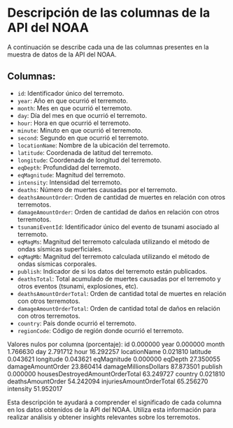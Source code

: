 # Descripción de las columnas de la API del NOAA

A continuación se describe cada una de las columnas presentes en la muestra de datos de la API del NOAA.

## Columnas:

- `id`: Identificador único del terremoto.
- `year`: Año en que ocurrió el terremoto.
- `month`: Mes en que ocurrió el terremoto.
- `day`: Día del mes en que ocurrió el terremoto.
- `hour`: Hora en que ocurrió el terremoto.
- `minute`: Minuto en que ocurrió el terremoto.
- `second`: Segundo en que ocurrió el terremoto.
- `locationName`: Nombre de la ubicación del terremoto.
- `latitude`: Coordenada de latitud del terremoto.
- `longitude`: Coordenada de longitud del terremoto.
- `eqDepth`: Profundidad del terremoto.
- `eqMagnitude`: Magnitud del terremoto.
- `intensity`: Intensidad del terremoto.
- `deaths`: Número de muertes causadas por el terremoto.
- `deathsAmountOrder`: Orden de cantidad de muertes en relación con otros terremotos.
- `damageAmountOrder`: Orden de cantidad de daños en relación con otros terremotos.
- `tsunamiEventId`: Identificador único del evento de tsunami asociado al terremoto.
- `eqMagMs`: Magnitud del terremoto calculada utilizando el método de ondas sísmicas superficiales.
- `eqMagMb`: Magnitud del terremoto calculada utilizando el método de ondas sísmicas corporales.
- `publish`: Indicador de si los datos del terremoto están publicados.
- `deathsTotal`: Total acumulado de muertes causadas por el terremoto y otros eventos (tsunami, explosiones, etc).
- `deathsAmountOrderTotal`: Orden de cantidad total de muertes en relación con otros terremotos.
- `damageAmountOrderTotal`: Orden de cantidad total de daños en relación con otros terremotos.
- `country`: País donde ocurrió el terremoto.
- `regionCode`: Código de región donde ocurrió el terremoto.

Valores nulos por columna (porcentaje):
id                                  0.000000
year                                0.000000
month                               1.766630
day                                 2.791712
hour                               16.292257
locationName                        0.021810
latitude                            0.043621
longitude                           0.043621
eqMagnitude                         0.000000
eqDepth                            27.350055
damageAmountOrder                  23.860414
damageMillionsDollars              87.873501
publish                             0.000000
housesDestroyedAmountOrderTotal    63.249727
country                             0.021810
deathsAmountOrder                  54.242094
injuriesAmountOrderTotal           65.256270
intensity                          51.952017
<!-- housesDestroyedAmountOrder         64.754635 -->
<!-- tsunamiEventId                     67.851690 -->
<!-- volcanoEventId                     99.018539 -->
<!-- eqMagMs                            35.005453 -->
<!-- deathsTotal                        61.330425 -->
<!-- deathsAmountOrderTotal             55.441658 -->
<!-- damageAmountOrderTotal             30.861505 -->
<!-- housesDestroyedTotal               81.286805 -->
<!-- regionCode                          0.000000 -->
<!-- minute                             18.189749 -->
<!-- second                             22.355507 -->
<!-- deaths                             60.588877 -->
<!-- injuriesAmountOrder                65.757906 -->
<!-- eqMagMw                            64.405671 -->
<!-- eqMagMb                            60.000000 -->
<!-- housesDamagedAmountOrder           78.146129 -->
<!-- housesDamagedAmountOrderTotal      79.738277 -->
<!-- housesDestroyed                    81.962923 -->
<!-- injuries                           70.447110 -->
<!-- housesDamaged                      88.222465 -->
<!-- injuriesTotal                      69.945474 -->
<!-- housesDamagedTotal                 89.182116 -->
<!-- eqMagMl                            95.812432 -->
<!-- damageMillionsDollarsTotal         88.069793 -->
<!-- area                               94.329335 -->
<!-- missingAmountOrderTotal            99.323882 -->
<!-- eqMagUnk                           82.878953 -->
<!-- missing                            99.476554 -->
<!-- missingAmountOrder                 99.454744 -->
<!-- missingTotal                       99.411123 -->
<!-- eqMagMfa                           99.694656 -->

Esta descripción te ayudará a comprender el significado de cada columna en los datos obtenidos de la API del NOAA. Utiliza esta información para realizar análisis y obtener insights relevantes sobre los terremotos.